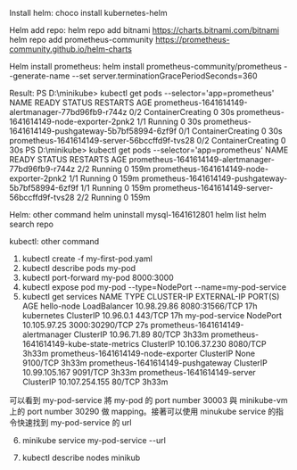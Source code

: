 

Install helm:
choco install kubernetes-helm

Helm add repo:
helm repo add bitnami https://charts.bitnami.com/bitnami
helm repo add prometheus-community https://prometheus-community.github.io/helm-charts

Helm install prometheus:
helm install prometheus-community/prometheus --generate-name --set server.terminationGracePeriodSeconds=360



Result:
PS D:\minikube> kubectl get pods --selector='app=prometheus'
NAME                                                 READY   STATUS              RESTARTS   AGE
prometheus-1641614149-alertmanager-77bd96fb9-r744z   0/2     ContainerCreating   0          30s
prometheus-1641614149-node-exporter-2pnk2            1/1     Running             0          30s
prometheus-1641614149-pushgateway-5b7bf58994-6zf9f   0/1     ContainerCreating   0          30s
prometheus-1641614149-server-56bccffd9f-tvs28        0/2     ContainerCreating   0          30s
PS D:\minikube> kubectl get pods --selector='app=prometheus'
NAME                                                 READY   STATUS    RESTARTS   AGE
prometheus-1641614149-alertmanager-77bd96fb9-r744z   2/2     Running   0          159m
prometheus-1641614149-node-exporter-2pnk2            1/1     Running   0          159m
prometheus-1641614149-pushgateway-5b7bf58994-6zf9f   1/1     Running   0          159m
prometheus-1641614149-server-56bccffd9f-tvs28        2/2     Running   0          159m


Helm: other command
helm uninstall mysql-1641612801
helm list
helm search repo

kubectl: other command
1. kubectl create -f my-first-pod.yaml
2. kubectl describe pods my-pod
3. kubectl port-forward my-pod 8000:3000
4. kubectl expose pod my-pod --type=NodePort --name=my-pod-service
5. kubectl get services
NAME                                       TYPE           CLUSTER-IP       EXTERNAL-IP   PORT(S)          AGE
hello-node                                 LoadBalancer   10.98.29.86      <pending>     8080:31566/TCP   17h
kubernetes                                 ClusterIP      10.96.0.1        <none>        443/TCP          17h
my-pod-service                             NodePort       10.105.97.25     <none>        3000:30290/TCP   27s
prometheus-1641614149-alertmanager         ClusterIP      10.96.71.89      <none>        80/TCP           3h33m
prometheus-1641614149-kube-state-metrics   ClusterIP      10.106.37.230    <none>        8080/TCP         3h33m
prometheus-1641614149-node-exporter        ClusterIP      None             <none>        9100/TCP         3h33m
prometheus-1641614149-pushgateway          ClusterIP      10.99.105.167    <none>        9091/TCP         3h33m
prometheus-1641614149-server               ClusterIP      10.107.254.155   <none>        80/TCP           3h33m

可以看到 my-pod-service 將 my-pod 的 port number 30003 與 minikube-vm 上的 port number 30290 做 mapping。接著可以使用 minukube service 的指令快速找到 my-pod-service 的 url
  
6.  minikube service my-pod-service --url

7. kubectl describe nodes minikub

